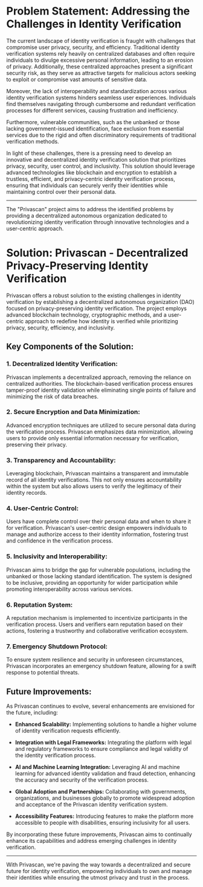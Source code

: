 # Problem Statement: Addressing the Challenges in Identity Verification

The current landscape of identity verification is fraught with challenges that compromise user privacy, security, and efficiency. Traditional identity verification systems rely heavily on centralized databases and often require individuals to divulge excessive personal information, leading to an erosion of privacy. Additionally, these centralized approaches present a significant security risk, as they serve as attractive targets for malicious actors seeking to exploit or compromise vast amounts of sensitive data.

Moreover, the lack of interoperability and standardization across various identity verification systems hinders seamless user experiences. Individuals find themselves navigating through cumbersome and redundant verification processes for different services, causing frustration and inefficiency.

Furthermore, vulnerable communities, such as the unbanked or those lacking government-issued identification, face exclusion from essential services due to the rigid and often discriminatory requirements of traditional verification methods.

In light of these challenges, there is a pressing need to develop an innovative and decentralized identity verification solution that prioritizes privacy, security, user control, and inclusivity. This solution should leverage advanced technologies like blockchain and encryption to establish a trustless, efficient, and privacy-centric identity verification process, ensuring that individuals can securely verify their identities while maintaining control over their personal data.

---

The "Privascan" project aims to address the identified problems by providing a decentralized autonomous organization dedicated to revolutionizing identity verification through innovative technologies and a user-centric approach.

# Solution: Privascan - Decentralized Privacy-Preserving Identity Verification

Privascan offers a robust solution to the existing challenges in identity verification by establishing a decentralized autonomous organization (DAO) focused on privacy-preserving identity verification. The project employs advanced blockchain technology, cryptographic methods, and a user-centric approach to redefine how identity is verified while prioritizing privacy, security, efficiency, and inclusivity.

## Key Components of the Solution:

### 1. **Decentralized Identity Verification:**
   Privascan implements a decentralized approach, removing the reliance on centralized authorities. The blockchain-based verification process ensures tamper-proof identity validation while eliminating single points of failure and minimizing the risk of data breaches.

### 2. **Secure Encryption and Data Minimization:**
   Advanced encryption techniques are utilized to secure personal data during the verification process. Privascan emphasizes data minimization, allowing users to provide only essential information necessary for verification, preserving their privacy.

### 3. **Transparency and Accountability:**
   Leveraging blockchain, Privascan maintains a transparent and immutable record of all identity verifications. This not only ensures accountability within the system but also allows users to verify the legitimacy of their identity records.

### 4. **User-Centric Control:**
   Users have complete control over their personal data and when to share it for verification. Privascan's user-centric design empowers individuals to manage and authorize access to their identity information, fostering trust and confidence in the verification process.

### 5. **Inclusivity and Interoperability:**
   Privascan aims to bridge the gap for vulnerable populations, including the unbanked or those lacking standard identification. The system is designed to be inclusive, providing an opportunity for wider participation while promoting interoperability across various services.

### 6. **Reputation System:**
   A reputation mechanism is implemented to incentivize participants in the verification process. Users and verifiers earn reputation based on their actions, fostering a trustworthy and collaborative verification ecosystem.

### 7. **Emergency Shutdown Protocol:**
   To ensure system resilience and security in unforeseen circumstances, Privascan incorporates an emergency shutdown feature, allowing for a swift response to potential threats.

## Future Improvements:

As Privascan continues to evolve, several enhancements are envisioned for the future, including:

- **Enhanced Scalability:** Implementing solutions to handle a higher volume of identity verification requests efficiently.
  
- **Integration with Legal Frameworks:** Integrating the platform with legal and regulatory frameworks to ensure compliance and legal validity of the identity verification process.

- **AI and Machine Learning Integration:** Leveraging AI and machine learning for advanced identity validation and fraud detection, enhancing the accuracy and security of the verification process.

- **Global Adoption and Partnerships:** Collaborating with governments, organizations, and businesses globally to promote widespread adoption and acceptance of the Privascan identity verification system.

- **Accessibility Features:** Introducing features to make the platform more accessible to people with disabilities, ensuring inclusivity for all users.

By incorporating these future improvements, Privascan aims to continually enhance its capabilities and address emerging challenges in identity verification.

---

With Privascan, we're paving the way towards a decentralized and secure future for identity verification, empowering individuals to own and manage their identities while ensuring the utmost privacy and trust in the process.
